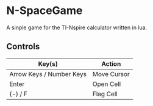 # N-SpaceGame
A sinple game for the TI-Nspire calculator written in lua.

## Controls

| Key(s)                   | Action      |
|--------------------------|-------------|
| Arrow Keys / Number Keys | Move Cursor |
| Enter                    | Open Cell   |
| (-) / F                  | Flag Cell   |
